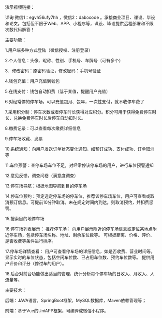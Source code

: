 演示视频链接：

详询 微信1：egvh56ufy7hh ，微信2：dabocode 。承接商业项目、课设、毕设和论文，包括但不限于Web、APP、小程序等，课设、毕设提供远程部署和不限次数代码解答！

主要功能：

1.用户端多种方式登陆（微信授权、注册登录）

2.个人信息：头像、昵称、性别、手机号、车牌号（可有多个）

3．修改密码：原密码验证，修改密码：手机号验证

4.钱包充值：用户充值到钱包

5.在线支付：钱包自动扣费（低于某值，提醒用户充值）

6.对经常停的停车场，可以充值包月、包年，一次性支付，就不收停车费了

7.采用积分制：停车次数或者停车时长获得对应积分。积分可用于获得免费停车时长，兑换免费停车时长后停车自动扣时长。

8.缴费记录：可以查看每次缴费详细信息

9.停车场收藏、发票

10.系统通知：向用户发送订单状态变化通知，如预订成功、支付成功、订单取消等

11.车位预警：某停车场车位不足，对经常停该停车场的用户，进行车位预警通知

12.意见反馈，调查问卷（满意度调查）

13.停车场导航：根据地图导航到目的停车场

14.停车位预约：预定选定停车场的停车位，推荐该停车场车位，用户可查看或取消预订信息。可提前10分钟取消。未在规定时间内到达，则取消预约，并扣费惩罚。

15.搜索目的地停车场

16.停车场列表展示：
推荐停车场；
向用户展示附近的停车场信息或定位某地点附近停车场，包括停车场名称、地址、剩余车位数等。
可根据距离、价格、评价、是否收费等条件进行排序。

17.停车场详情查看：
用户可查看停车场的详细信息，如是否收费、营业时间等。
显示实时的车位状态，包括空闲车位数、已占用车位数、预约车位数等。
提供用户评价和评分（停过车的用户）。

18.后台对前台功能做出适当的管理，统计分析每个停车场的日收入、月收入、人流量等。


主要技术：

后端：JAVA语言，SpringBoot框架，MySQL数据库，Maven依赖管理等；

前端：基于Vue的UniAPP框架，可编译成微信小程序。
